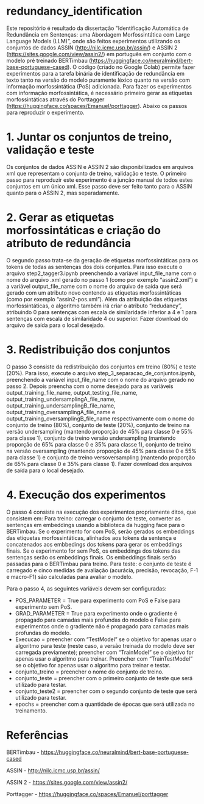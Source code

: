 # redundancy_identification
Este repositório é resultado da dissertação "Identificação Automática de Redundância em Sentenças: uma Abordagem Morfossintática com Large Language Models (LLM)”, onde são feitos experimentos utilizando os conjuntos de dados ASSIN (http://nilc.icmc.usp.br/assin/) e ASSIN 2 (https://sites.google.com/view/assin2/) em português em conjunto com o modelo pré treinado BERTimbau (https://huggingface.co/neuralmind/bert-base-portuguese-cased). O código (criado no Google Colab) permite fazer experimentos para a tarefa binária de identificação de redundância em texto tanto na versão do modelo puramente léxico quanto na versão com informação morfossintática (PoS) adicionada. Para fazer os experimentos com informação morfossintática, é necessário primeiro gerar as etiquetas morfossintáticas através do Porttagger (https://huggingface.co/spaces/Emanuel/porttagger).  Abaixo os passos para reproduzir o experimento.

# 1. Juntar os conjuntos de treino, validação e teste
Os conjuntos de dados ASSIN e ASSIN 2 são disponibilizados em arquivos xml que representam o conjunto de treino, validação e teste. O primeiro passo para reproduzir este experimento é a junção manual de todos estes conjuntos em um único xml. Esse passo deve ser feito tanto para o ASSIN quanto para o ASSIN 2, mas separadamente.

# 2. Gerar as etiquetas morfossintáticas e criação do atributo de redundância
O segundo passo trata-se da geração de etiquetas morfossintáticas para os tokens de todas as sentenças dos dois conjuntos. Para isso execute o arquivo step2_tagger3.ipynb preenchendo a variável input_file_name com o nome do arquivo .xml gerado no passo 1 (como por exemplo “assin2.xml”) e a variável output_file_name com o nome do arquivo de saída que será gerado com um atributo novo contendo as etiquetas morfossintáticas (como por exemplo “assin2-pos.xml”). Além da atribuição das etiquetas morfossintáticas, o algoritmo também irá criar o atributo “redudancy”, atribuindo 0 para sentenças com escala de similaridade inferior a 4 e 1 para sentenças com escala de similaridade 4 ou superior. Fazer download do arquivo de saída para o local desejado.

# 3. Redistribuição dos conjuntos
O passo 3 consiste da redistribuição dos conjuntos em treino (80%) e teste (20%). Para isso, execute o arquivo step_3_separacao_de_conjuntos.ipynb, preenchendo a variável input_file_name com o nome do arquivo gerado no passo 2. Depois preencha com o nome desejado para as variáveis output_training_file_name, output_testing_file_name, output_training_undersamplingA_file_name, output_training_undersamplingB_file_name, output_training_oversamplingA_file_name e output_training_oversamplingB_file_name respectivamente com o nome do conjunto de treino (80%), conjunto de teste (20%), conjunto de treino na versão undersampling (mantendo proporção de 45% para classe 0 e 55% para classe 1), conjunto de treino versão undersampling (mantendo proporção de 65% para classe 0 e 35% para classe 1), conjunto de treino na versão oversampling (mantendo proporção de 45% para classe 0 e 55% para classe 1) e conjunto de treino versoversampling (mantendo proporção de 65% para classe 0 e 35% para classe 1). Fazer download dos arquivos de saída para o local desejado.

# 4. Execução dos experimentos
O passo 4 consiste na execução dos experimentos propriamente ditos, que consistem em: 
	Para treino: carregar o conjunto de teste, converter as sentenças em embeddings usando a biblioteca da hugging face para o BERTimbau. Se o experimento for com PoS, serão gerados os embeddings das etiquetas morfossintáticas, alinhados aos tokens da sentença e concatenados aos embbedings dos tokens para gerar os embeddings finais. Se o experimento for sem PoS, os embeddings dos tokens das sentenças serão os embeddings finais. Os embeddings finais serão passadas para o BERTimbau para treino.
	Para teste: o conjunto de teste é carregado e cinco medidas de avaliação (acurácia, precisão, revocação, F-1 e macro-F1) são calculadas para avaliar o modelo.
 
Para o passo 4, as seguintes variáveis devem ser configuradas: 
- POS_PARAMETER = True para experimento com PoS e False para experimento sem PoS.
- GRAD_PARAMETER = True para experimento onde o gradiente é propagado para camadas mais profundas do modelo e False para experimentos onde o gradiente não é propagado para camadas mais profundas do modelo.
- Execucao = preencher com “TestModel” se o objetivo for apenas usar o algoritmo para teste (neste caso, a versão treinada do modelo deve ser carregada previamente); preencher com “TrainModel” se o objetivo for apenas usar o algoritmo para treinar. Preencher com “TrainTestModel” se o objetivo for apenas usar o algoritmo para treinar e testar.
- conjunto_treino = preencher o nome do conjunto de treino.
- conjunto_teste = preencher com o primeiro conjunto de teste que será utilizado para testar.
- conjunto_teste2 = preencher com o segundo conjunto de teste que será utilizado para testar.
- epochs = preencher com a quantidade de épocas que será utilizada no treinamento.

# Referências
BERTimbau - https://huggingface.co/neuralmind/bert-base-portuguese-cased

ASSIN - http://nilc.icmc.usp.br/assin/

ASSIN 2 - https://sites.google.com/view/assin2/

Porttagger -  https://huggingface.co/spaces/Emanuel/porttagger
